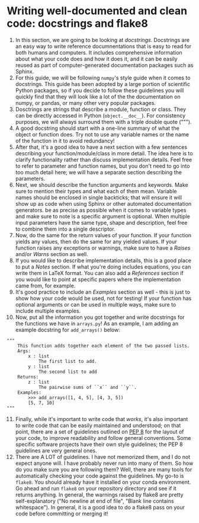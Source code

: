 # Writing well-documented and clean code: docstrings and flake8

1. In this section, we are going to be looking at _docstrings_. Docstrings are an easy way to write reference documnentations that is easy to read for both humans and computers. It includes comprehensive information about what your code does and how it does it, and it can be easily reused as part of computer-generated documentation packages such as Sphinx.
2. For this guide, we will be following `numpy`'s style guide when it comes to docstrings. This guide has been adopted by a large portion of scientific Python packages, so if you decide to follow these guidelines you will quickly find that they will look like a lot of the the documentation on numpy, or pandas, or many other very popular packages.
3. Dosctrings are strings that describe a module, function or class. They can be directly accessed in Python (`object.__doc__`). For consistency purposes, we will always surround them with a triple double quote (""").
4. A good docstring should start with a one-line summary of what the object or function does. Try not to use any variable names or the name of the function in it to avoid redundancy!
5. After that, it's a good idea to have a next section with a few sentences describing your function/module/class in more detail. The idea here is to clarify functionality rather than discuss implementation details. Feel free to refer to parameter and function names, but you don't need to go into too much detail here; we will have a separate section describing the parameters.
6. Next, we should describe the function arguments and keywords. Make sure to mention their types and what each of them mean. Variable names should be enclosed in single backticks; that will ensure it will show up as code when using Sphinx or other automated documentation generators. be as precise as possible when it comes to variable types and make sure to note is a specific argument is optional. When multiple input parameters have the same type, shape and description, feel free to combine them into a single descriptor.
7. Now, do the same for the return values of your function. If your function yields any values, then do the same for any yielded values. If your function raises any exceptions or warnings, make sure to have a _Raises_ and/or _Warns_ section as well.
8. If you would like to describe implementation details, this is a good place to put a _Notes_ section. If what you're doing includes equations, you can write them in LaTeX format. You can also add a _References_ section if you would like to point at specific papers where the implementation came from, for example.
9. It's good practice to include an _Examples_ section as well - this is just to show how your code would be used, not for testing! If your function has optional arguments or can be used in multiple ways, make sure to include multiple examples.
10. Now, put all the information you got together and write docstrings for the functions we have in `arrays.py`! As an example, I am adding an example docstring for `add_arrays()` below:
```
"""
    This function adds together each element of the two passed lists.
    Args:
        x : list
            The first list to add.
        y : list
            The second list to add
    Returns:
        z : list
            The pairwise sums of ``x`` and ``y``.
    Examples:
        >>> add_arrays([1, 4, 5], [4, 3, 5])
        [5, 7, 10]
"""
```
11. Finally, while it's important to write code that _works_, it's also important to write code that can be easily maintained and understood; on that point, there are a set of guidelines outlined on [PEP 8](https://peps.python.org/pep-0008/) for the layout of your code, to improve readability and follow general conventions. Some specific software projects have their own style guidelines; the PEP 8 guidelines are very general ones.
12. There are A LOT of guidelines. I have not memorized them, and I do not expect anyone will. I have probably never run into many of them. So how do you make sure you are following them? Well, there are many tools for automatically checking your code against the guidelines. My go-to is `flake8`. You should already have it installed on your conda environment. Go ahead and run `flake8` on your repository directory and see if it returns anything. In general, the warnings raised by flake8 are pretty self-explanatory ("No newline at end of file", "Blank line contains whitespace"). In general, it is a good idea to do a flake8 pass on your code before committing or merging it!
